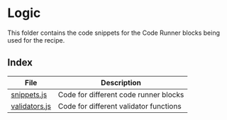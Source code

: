 # Logic

This folder contains the code snippets for the Code Runner blocks being used for the recipe.

## Index

| File                             | Description                            |
| -------------------------------- | -------------------------------------- |
| [snippets.js](./snippets.js)     | Code for different code runner blocks  |
| [validators.js](./validators.js) | Code for different validator functions |

